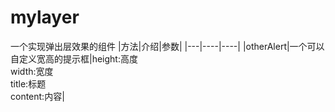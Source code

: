 # mylayer
一个实现弹出层效果的组件
|方法|介绍|参数|
|---|----|----|
|otherAlert|一个可以自定义宽高的提示框|height:高度  
 width:宽度  
 title:标题  
 content:内容|
